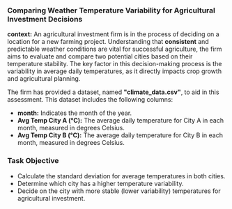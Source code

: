 ### Comparing Weather Temperature Variability for Agricultural Investment Decisions

**context:** An agricultural investment firm is in the process of deciding on a location for a new farming project. Understanding that **consistent** and predictable weather conditions are vital for successful agriculture, the firm aims to evaluate and compare two potential cities based on their temperature stability. The key factor in this decision-making process is the variability in average daily temperatures, as it directly impacts crop growth and agricultural planning.

The firm has provided a dataset, named **"climate_data.csv"**, to aid in this assessment. This dataset includes the following columns:

- **month:** Indicates the month of the year.
- **Avg Temp City A (°C):** The average daily temperature for City A in each month, measured in degrees Celsius.
- **Avg Temp City B (°C):** The average daily temperature for City B in each month, measured in degrees Celsius.


### Task Objective

- Calculate the standard deviation for average temperatures in both cities.
- Determine which city has a higher temperature variability.
- Decide on the city with more stable (lower variability) temperatures for agricultural investment.